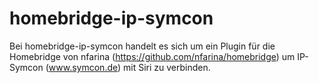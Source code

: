 # homebridge-ip-symcon
Bei homebridge-ip-symcon handelt es sich um ein Plugin für die Homebridge von nfarina (https://github.com/nfarina/homebridge) um IP-Symcon (www.symcon.de) mit Siri zu verbinden.
